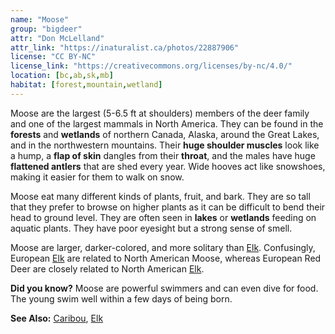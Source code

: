 ```yaml
---
name: "Moose"
group: "bigdeer"
attr: "Don McLelland"
attr_link: "https://inaturalist.ca/photos/22887906"
license: "CC BY-NC"
license_link: "https://creativecommons.org/licenses/by-nc/4.0/"
location: [bc,ab,sk,mb]
habitat: [forest,mountain,wetland]
---
```

Moose are the largest (5-6.5 ft at shoulders) members of the deer family and one of the largest mammals in North America. They can be found in the **forests** and **wetlands** of northern Canada, Alaska, around the Great Lakes, and in the northwestern mountains. Their **huge shoulder muscles** look like a hump, a **flap of skin** dangles from their **throat**, and the males have huge **flattened antlers** that are shed every year. Wide hooves act like snowshoes, making it easier for them to walk on snow.

Moose eat many different kinds of plants, fruit, and bark. They are so tall that they prefer to browse on higher plants as it can be difficult to bend their head to ground level. They are often seen in **lakes** or **wetlands** feeding on aquatic plants. They have poor eyesight but a strong sense of smell.

Moose are larger, darker-colored, and more solitary than [Elk](/animals/elk). Confusingly, European&nbsp;[Elk](/animals/elk) are related to North American Moose, whereas European Red Deer are closely related to North American [Elk](/animals/elk).

**Did you know?** Moose are powerful swimmers and can even dive for food. The young swim well within a few days of being born.

<!-- generated, do not edit -->
**See Also:**
[Caribou](/animals/caribou),
[Elk](/animals/elk)
